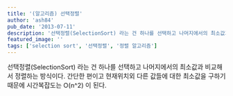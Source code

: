 ```yaml
---
title: '(알고리즘) 선택정렬'
author: 'ash84'
pub_date: '2013-07-11'
description: '선택정렬(SelectionSort) 라는 건 하나를 선택하고 나머지에서의 최소값과 비교해서 정렬하는 방식이다. 간단한 편이고 현재위치외 다른 값들에 대한 최소값을 구하기 때문에 시간복잡도는 O(n^2) 이 된다.'
featured_image: ''
tags: ['selection sort', '선택정렬', '정렬 알고리즘']
---
```



<span style="font-size: 11pt;"></span><span style="font-size: 11pt;"></span><span style="font-size: 11pt;">선택정렬(SelectionSort) 라는 건 하나를 선택하고 나머지에서의 최소값과 비교해서 정렬하는 방식이다. 간단한 편이고 현재위치외 다른 값들에 대한 </span><span style="font-size: 11pt;">최소값을 구하기 때문에 시간복잡도는 O(n^2) 이 된다. </span>

<span style="font-size: 11pt;"></span>

<script src="https://gist.github.com/AhnSeongHyun/5964093.js"></script>



